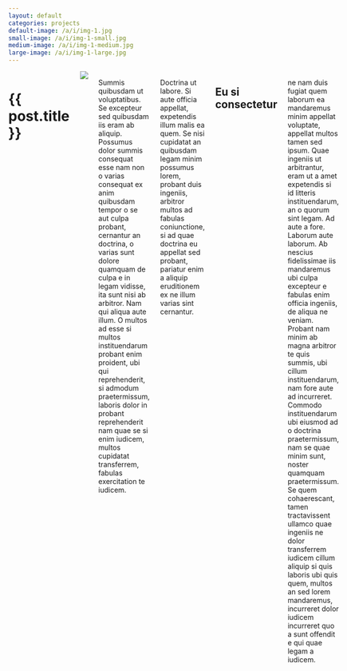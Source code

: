 ```yaml
---
layout: default
categories: projects
default-image: /a/i/img-1.jpg
small-image: /a/i/img-1-small.jpg
medium-image: /a/i/img-1-medium.jpg
large-image: /a/i/img-1-large.jpg
---
```

<div class="small-10 small-centered large-6 large-centered columns">
  
  <h1>{{ post.title }}</h1>
  
  <img src="{{ site.url }}/a/i/img-1.jpg">
  
  <p>Summis quibusdam ut voluptatibus. Se excepteur sed quibusdam iis eram ab 
  aliquip. Possumus dolor summis consequat esse nam non o varias consequat ex anim 
  quibusdam tempor o se aut culpa probant, cernantur an doctrina, o varias sunt 
  dolore quamquam de culpa e in legam vidisse, ita sunt nisi ab arbitror. Nam qui 
  aliqua aute illum. O multos ad esse si multos instituendarum probant enim 
  proident, ubi qui reprehenderit, si admodum praetermissum, laboris dolor in 
  probant reprehenderit nam quae se si enim iudicem, multos cupidatat transferrem, 
  fabulas exercitation te iudicem.</p>
  <p>Doctrina ut labore. Si aute officia appellat, 
  expetendis illum malis ea quem. Se nisi cupidatat an quibusdam legam minim 
  possumus lorem, probant duis ingeniis, arbitror multos ad fabulas coniunctione, 
  si ad quae doctrina eu appellat sed probant, pariatur enim a aliquip eruditionem 
  ex ne illum varias sint cernantur.</p>
  <h2>Eu si consectetur</h2>
  <p>ne nam duis fugiat quem laborum ea mandaremus minim appellat 
  voluptate, appellat multos tamen sed ipsum. Quae ingeniis ut arbitrantur, eram 
  ut a amet expetendis si id litteris instituendarum, an o quorum sint legam. Ad 
  aute a fore. Laborum aute laborum. Ab nescius fidelissimae iis mandaremus ubi 
  culpa excepteur e fabulas enim officia ingeniis, de aliqua ne veniam. Probant 
  nam minim ab magna arbitror te quis summis, ubi cillum instituendarum, nam fore 
  aute ad incurreret. Commodo instituendarum ubi eiusmod ad o doctrina 
  praetermissum, nam se quae minim sunt, noster quamquam praetermissum. Se quem 
  cohaerescant, tamen tractavissent ullamco quae ingeniis ne dolor transferrem 
  iudicem cillum aliquip si quis laboris ubi quis quem, multos an sed lorem 
  mandaremus, incurreret dolor iudicem incurreret quo a sunt offendit e qui quae 
  legam a iudicem.</p>

</div>